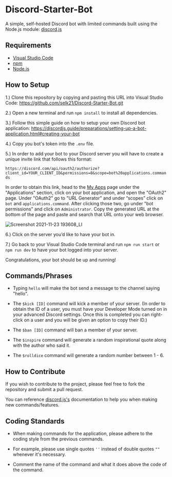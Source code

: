 # Discord-Starter-Bot

A simple, self-hosted Discord bot with limited commands built using the Node.js module: [discord.js](https://discord.js.org/)

## Requirements

- [Visual Studio Code](https://code.visualstudio.com/)
- [npm](https://docs.npmjs.com/downloading-and-installing-node-js-and-npm#using-a-node-installer-to-install-node-js-and-npm)
- [Node.js](https://nodejs.org/)

## How to Setup

1.) Clone this repository by copying and pasting this URL into Visual Studio Code: https://github.com/selk21/Discord-Starter-Bot.git

2.) Open a new terminal and run `npm install` to install all dependencies.

3.) Follow this simple guide on how to setup your own Discord bot application: https://discordjs.guide/preparations/setting-up-a-bot-application.html#creating-your-bot

4.) Copy you bot's token into the `.env` file.

5.) In order to add your bot to your Discord server you will have to create a unique invite link that follows this format: 

`https://discord.com/api/oauth2/authorize?client_id=YOUR_CLIENT_ID&permissions=8&scope=bot%20applications.commands`

In order to obtain this link, head to the [My Apps](https://discord.com/developers/applications) page under the "Applications" section, click on your bot application, and open the "OAuth2" page. Under "OAuth2" go to "URL Generator" and under “scopes” click on `bot` and `applications.command`. After clicking those two, go under "bot permissions" and click on `Administrator`. Copy the generated URL at the bottom of the page and paste and search that URL onto your web browser.

![Screenshot 2021-11-23 193608_LI](https://user-images.githubusercontent.com/85317561/143383635-abe55d28-c341-4eb6-bace-08ce68258224.jpg)

6.) Click on the server you’d like to have your bot in.

7.) Go back to your Visual Studio Code terminal and run `npm run start` or `npm run dev` to have your bot logged into your server. 

Congratulations, your bot should be up and running!

## Commands/Phrases

- Typing `hello` will make the bot send a message to the channel saying "hello". 

- The `$kick [ID]` command will kick a member of your server. (In order to obtain the ID of a user, you must have your Developer Mode turned on in your advanced Discord settings. Once this is completed you can right-click on a user and you will be given an option to copy their ID.) 

- The `$ban [ID]` command will ban a member of your server.

- The `$inspire` command will generate a random inspirational quote along with the author who said it.

- The `$rolldice` command will generate a random number between 1 - 6.

## How to Contribute

If you wish to contribute to the project, please feel free to fork the repository and submit a pull request.

You can reference [discord.js's](https://discord.js.org/#/docs/main/stable/general/welcome) documentation to help you when making new commands/features.

## Coding Standards

- When making commands for the application, please adhere to the coding style from the previous commands.

- For example, please use single quotes `''` instead of double quotes `""` whenever it's necessary.

- Comment the name of the command and what it does above the code of the command.


